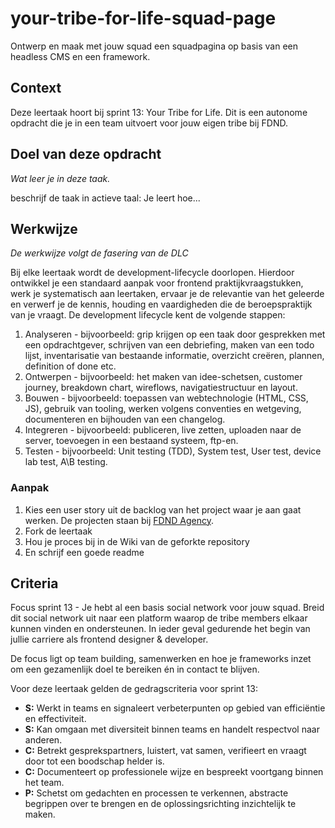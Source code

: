 <!--
De conventie voor naamgeving is sprintnaam-(sub)taaknaam
Topics: (sub)task semester-naam, semesternummer, sprint-naam, sprint-nummer
-->

# your-tribe-for-life-squad-page

Ontwerp en maak met jouw squad een squadpagina op basis van een headless CMS en een framework.

## Context
Deze leertaak hoort bij sprint 13: Your Tribe for Life. Dit is een autonome opdracht die je in een team uitvoert voor jouw eigen tribe bij FDND.

## Doel van deze opdracht
*Wat leer je in deze taak.*

beschrijf de taak in actieve taal: Je leert hoe...

## Werkwijze
*De werkwijze volgt de fasering van de DLC*

Bij elke leertaak wordt de development-lifecycle doorlopen. Hierdoor ontwikkel je een standaard aanpak voor frontend praktijkvraagstukken, werk je systematisch aan leertaken, ervaar je de relevantie van het geleerde en verwerf je de kennis, houding en vaardigheden die de beroepspraktijk van je vraagt.
De development lifecycle kent de volgende stappen:

1. Analyseren - bijvoorbeeld: grip krijgen op een taak door gesprekken met een opdrachtgever, schrijven van een debriefing, maken van een todo lijst, inventarisatie van bestaande informatie, overzicht creëren, plannen, definition of done etc.
2. Ontwerpen - bijvoorbeeld: het maken van idee-schetsen, customer journey, breakdown chart, wireflows, navigatiestructuur en layout.
3. Bouwen - bijvoorbeeld: toepassen van webtechnologie (HTML, CSS, JS), gebruik van tooling, werken volgens conventies en wetgeving, documenteren en bijhouden van een changelog.
4. Integreren - bijvoorbeeld: publiceren, live zetten, uploaden naar de server, toevoegen in een bestaand systeem, ftp-en.
5. Testen - bijvoorbeeld: Unit testing (TDD), System test, User test, device lab test, A\B testing.

### Aanpak
1. Kies een user story uit de backlog van het project waar je aan gaat werken. De projecten staan bij [FDND Agency](https://github.com/fdnd-agency).  
2. Fork de leertaak
3. Hou je proces bij in de Wiki van de geforkte repository
4. En schrijf een goede readme

## Criteria

Focus sprint 13 - Je hebt al een basis social network voor jouw squad. Breid dit social network uit naar een platform waarop de tribe members elkaar kunnen vinden en ondersteunen. In ieder geval gedurende het begin van jullie carriere als frontend designer & developer.

De focus ligt op team building, samenwerken en hoe je frameworks inzet om een gezamenlijk doel te bereiken én in contact te blijven.

Voor deze leertaak gelden de gedragscriteria voor sprint 13:

- **S:** Werkt in teams en signaleert verbeterpunten op gebied van efficiëntie en effectiviteit.
- **S:** Kan omgaan met diversiteit binnen teams en handelt respectvol naar anderen.
- **C:** Betrekt gesprekspartners, luistert, vat samen, verifieert en vraagt door tot een boodschap helder is.
- **C:** Documenteert op professionele wijze en bespreekt voortgang binnen het team.
- **P:** Schetst om gedachten en processen te verkennen, abstracte begrippen over te brengen en de oplossingsrichting inzichtelijk te maken.
